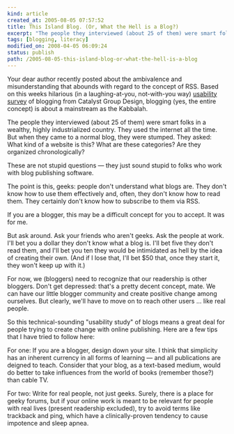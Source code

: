```yaml
---
kind: article
created_at: 2005-08-05 07:57:52
title: This Island Blog. (Or, What the Hell is a Blog?)
excerpt: "The people they interviewed (about 25 of them) were smart folks in a wealthy, highly industrialized country. They used the internet all the time. But when they came to a normal blog, they were stumped."
tags: [blogging, literacy]
modified_on: 2008-04-05 06:09:24
status: publish 
path: /2005-08-05-this-island-blog-or-what-the-hell-is-a-blog
---
```


Your dear author recently posted about the ambivalence and misunderstanding that abounds with regard to the concept of RSS. Based on this weeks hilarious (in a laughing-at-you, not-with-you way) <a href="http://www.catalystgroupdesign.com/cofactors/?p=111">usability survey</a> of blogging from Catalyst Group Design, blogging (yes, the entire concept) is about a mainstream as the Kabbalah. 

The people they interviewed (about 25 of them) were smart folks in a wealthy, highly industrialized country. They used the internet all the time. But when they came to a normal blog, they were stumped. They asked: What kind of a website is this? What are these categories? Are they organized chronologically?

These are not stupid questions &mdash; they just sound stupid to folks who work with blog publishing software. 

The point is this, geeks: people don't understand what blogs are. They don't know how to use them effectively and, often, they don't know how to read them. They certainly don't know how to subscribe to them via RSS. 

If you are a blogger, this may be a difficult concept for you to accept. It was for me. 

But ask around. Ask your friends who aren't geeks. Ask the people at work. I'll bet you a dollar they don't know what a blog is. I'll bet five they don't read them, and I'll bet you ten they would be intimidated as hell by the idea of creating their own. (And if I lose that, I'll bet $50 that, once they start it, they won't keep up with it.)

For now, we (bloggers) need to recognize that our readership is other bloggers. Don't get depressed:  that's a pretty decent concept, mate. We can have our little blogger community and create positive change among ourselves. But clearly, we'll have to move on to reach other users ... like real people. 

So this technical-sounding "usability study" of blogs means a great deal for people trying to create change with online publishing. Here are a few tips that I have tried to follow here: 

For one: If you are a blogger, design down your site. I think that simplicity has an inherent currency in all forms of learning &mdash; and all publications are deigned to teach. Consider that your blog, as a text-based medium, would do better to take influences from the world of books (remember those?) than cable TV. 

For two: Write for real people, not just geeks. Surely, there is a place for geeky forums, but if your online work is meant to be relevant for people with real lives (present readership excluded), try to avoid terms like trackback and ping, which have a clinically-proven tendency to cause impotence and sleep apnea.